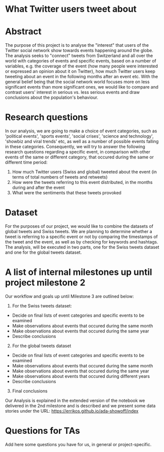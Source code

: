 # What Twitter users tweet about

# Abstract

The purpose of this project is to analyse the "interest" that users of the Twitter social network show towards events happening around the globe. The analysis seeks to "connect" tweets from Switzerland and all over the world with categories of events and specific events, based on a number of variables, e.g. the coverage of the event (how many people were interested or expressed an opinion about it on Twitter), how much Twitter users keep tweeting about an event in the following months after an event etc. With the general belief being that the social network world focuses more on less significant events than more significant ones, we would like to compare and contrast users' interest in serious vs. less serious events and draw conclusions about the population's behaviour.

# Research questions
In our analysis, we are going to make a choice of event categories, such as 'political events',  'sports events', 'social crises', 'science and technology', 'showbiz and viral trends' etc, as well as a number of possible events falling in these categories. Consequently, we will try to answer the following research questions regarding a specific event, in comparison with other events of the same or different category, that occured during the same or different time period:

1. How much Twitter users (Swiss and global) tweeted about the event (in terms of total numbers of tweets and retweets)
2. How were the tweets referring to this event distributed, in the months during and after the event
3. What were the sentiments that these tweets provoked

# Dataset
For the purposes of our project, we would like to combine the datasets of global tweets and Swiss tweets. We are planning to determine whether a tweet is referring to a specific event or not by comparing the timestamps of the tweet and the event, as well as by checking for keywords and hashtags. The analysis, will be executed in two parts, one for the Swiss tweets dataset and one for the global tweets dataset.

# A list of internal milestones up until project milestone 2
Our workflow and goals up until Milestone 3 are outlined below:

1. For the Swiss tweets dataset:

* Decide on final lists of event categories and specific events to be examined
* Make observations about events that occured during the same month
* Make observations about events that occured during the same year
* Describe conclusions

2. For the global tweets dataset

* Decide on final lists of event categories and specific events to be examined
* Make observations about events that occured during the same month
* Make observations about events that occured during the same year
* Make observations about events that occured during different years
* Describe conclusions

3. Final conclusions

Our Analysis is explained in the extended version of the notebook we delivered in the 2nd milestone and is described and we present some data stories under the URL: https://errikos.github.io/ada-showoff/index

# Questions for TAs
Add here some questions you have for us, in general or project-specific.
